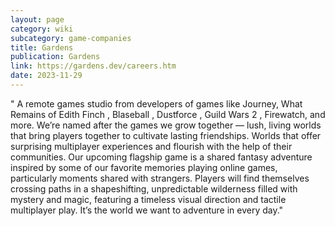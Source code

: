 ```yaml
---
layout: page
category: wiki
subcategory: game-companies
title: Gardens
publication: Gardens
link: https://gardens.dev/careers.htm
date: 2023-11-29
---
```


" A remote games studio from developers of games like Journey, What Remains of Edith Finch , Blaseball , Dustforce , Guild Wars 2 , Firewatch, and more. We’re named after the games we grow together — lush, living worlds that bring players together to cultivate lasting friendships. Worlds that offer surprising multiplayer experiences and flourish with the help of their communities. Our upcoming flagship game is a shared fantasy adventure inspired by some of our favorite memories playing online games, particularly moments shared with strangers. Players will find themselves crossing paths in a shapeshifting, unpredictable wilderness filled with mystery and magic, featuring a timeless visual direction and tactile multiplayer play. It’s the world we want to adventure in every day."
